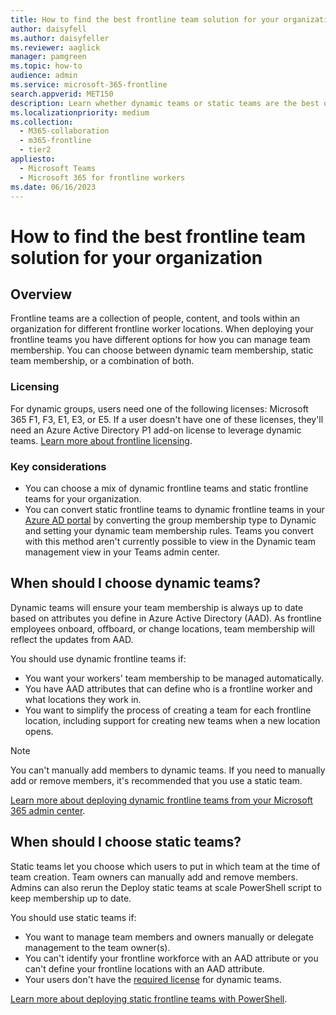 ```yaml
---
title: How to find the best frontline team solution for your organization
author: daisyfell
ms.author: daisyfeller
ms.reviewer: aaglick
manager: pamgreen
ms.topic: how-to
audience: admin
ms.service: microsoft-365-frontline
search.appverid: MET150
description: Learn whether dynamic teams or static teams are the best option for your organization's frontline teams. 
ms.localizationpriority: medium
ms.collection: 
  - M365-collaboration
  - m365-frontline
  - tier2
appliesto: 
  - Microsoft Teams
  - Microsoft 365 for frontline workers
ms.date: 06/16/2023
---
```


# How to find the best frontline team solution for your organization

## Overview

Frontline teams are a collection of people, content, and tools within an organization for different frontline worker locations. When deploying your frontline teams you have different options for how you can manage team membership. You can choose between dynamic team membership, static team membership, or a combination of both.

### Licensing

For dynamic groups, users need one of the following licenses: Microsoft 365 F1, F3, E1, E3, or E5. If a user doesn't have one of these licenses, they'll need an Azure Active Directory P1 add-on license to leverage dynamic teams. [Learn more about frontline licensing](flw-licensing-options.md).

### Key considerations

- You can choose a mix of dynamic frontline teams and static frontline teams for your organization.
- You can convert static frontline teams to dynamic frontline teams in your [Azure AD portal](/azure/active-directory/enterprise-users/groups-change-type) by converting the group membership type to Dynamic and setting your dynamic team membership rules. Teams you convert with this method aren't currently possible to view in the Dynamic team management view in your Teams admin center.

## When should I choose dynamic teams?

Dynamic teams will ensure your team membership is always up to date based on attributes you define in Azure Active Directory (AAD). As frontline employees onboard, offboard, or change locations, team membership will reflect the updates from AAD.  

You should use dynamic frontline teams if:

- You want your workers' team membership to be managed automatically.
- You have AAD attributes that can define who is a frontline worker and what locations they work in.
- You want to simplify the process of creating a team for each frontline location, including support for creating new teams when a new location opens.

> [!NOTE]
> You can't manually add members to dynamic teams. If you need to manually add or remove members, it's recommended that you use a static team.

[Learn more about deploying dynamic frontline teams from your Microsoft 365 admin center](deploy-dynamic-teams-at-scale.md).

## When should I choose static teams?

Static teams let you choose which users to put in which team at the time of team creation. Team owners can manually add and remove members. Admins can also rerun the Deploy static teams at scale PowerShell script to keep membership up to date.

You should use static teams if:

- You want to manage team members and owners manually or delegate management to the team owner(s).
- You can't identify your frontline workforce with an AAD attribute or you can't define your frontline locations with an AAD attribute.
- Your users don't have the [required license](#licensing-considerations) for dynamic teams.

[Learn more about deploying static frontline teams with PowerShell](deploy-teams-at-scale.md).
